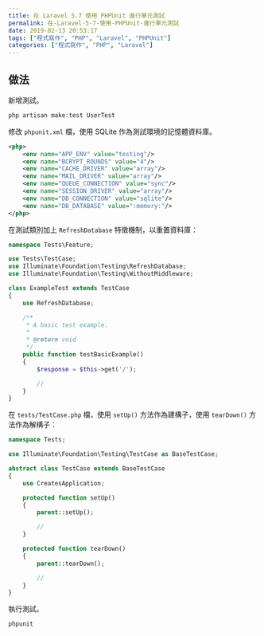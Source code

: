 ```yaml
---
title: 在 Laravel 5.7 使用 PHPUnit 進行單元測試
permalink: 在-Laravel-5-7-使用-PHPUnit-進行單元測試
date: 2019-02-13 20:53:17
tags: ["程式寫作", "PHP", "Laravel", "PHPUnit"]
categories: ["程式寫作", "PHP", "Laravel"]
---
```


## 做法

新增測試。

```BASH
php artisan make:test UserTest
```

修改 `phpunit.xml` 檔，使用 SQLite 作為測試環境的記憶體資料庫。

```XML
<php>
    <env name="APP_ENV" value="testing"/>
    <env name="BCRYPT_ROUNDS" value="4"/>
    <env name="CACHE_DRIVER" value="array"/>
    <env name="MAIL_DRIVER" value="array"/>
    <env name="QUEUE_CONNECTION" value="sync"/>
    <env name="SESSION_DRIVER" value="array"/>
    <env name="DB_CONNECTION" value="sqlite"/>
    <env name="DB_DATABASE" value=":memory:"/>
</php>
```

在測試類別加上 `RefreshDatabase` 特徵機制，以重置資料庫：

```PHP
namespace Tests\Feature;

use Tests\TestCase;
use Illuminate\Foundation\Testing\RefreshDatabase;
use Illuminate\Foundation\Testing\WithoutMiddleware;

class ExampleTest extends TestCase
{
    use RefreshDatabase;

    /**
     * A basic test example.
     *
     * @return void
     */
    public function testBasicExample()
    {
        $response = $this->get('/');

        //
    }
}
```

在 `tests/TestCase.php` 檔，使用 `setUp()` 方法作為建構子，使用 `tearDown()` 方法作為解構子：

```PHP
namespace Tests;

use Illuminate\Foundation\Testing\TestCase as BaseTestCase;

abstract class TestCase extends BaseTestCase
{
    use CreatesApplication;

    protected function setUp()
    {
        parent::setUp();

        //
    }

    protected function tearDown()
    {
        parent::tearDown();

        //
    }
}
```

執行測試。

```BASH
phpunit
```
